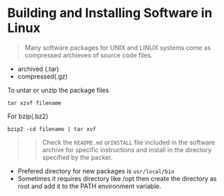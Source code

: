 # Building and Installing Software in Linux

> Many software packages for UNIX and LINUX systems come as compressed archieves of source code files.
 - archived (.tar)
 - compressed(.gz)
 
 To untar or unzip the package files 
 ```
tar xzvf filename
 ```
 For bzip(.bz2)
 ```
 bzip2 -cd filename | tar xvf
 ```
 
>>  Check the `README.md` or`INSTALL` file included in the software archive for specific instructions and install in the directory specified by the packer.
 - Prefered directory for new packages is  ``usr/local/bin ``
 - Sometimes it requires directory like /opt then create the directory as root and add it to the PATH environment variable.
 

 


 

 




